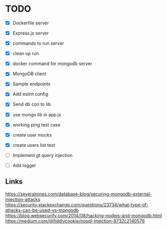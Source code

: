 # TODO

- [x] Dockerfile server
- [x] Express.js server
- [x] commands to run server
- [x] clean up run
- [x] docker command for mongodb server
- [x] MongoDB client
- [x] Sample endpoints
- [x] Add eslint config
- [x] Send db con to lib
- [x] use mongo lib in app.js
- [x] working ping test case
- [x] create user mocks
- [x] create users list test
- [ ] Implement gt query injection
- [ ] Add logger


## Links

https://severalnines.com/database-blog/securing-mongodb-external-injection-attacks
https://security.stackexchange.com/questions/23734/what-type-of-attacks-can-be-used-vs-mongodb
https://blog.websecurify.com/2014/08/hacking-nodejs-and-mongodb.html
https://medium.com/@fiddlycookie/nosql-injection-8732c2140576
